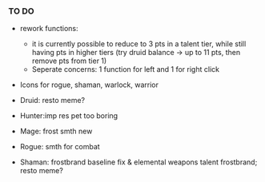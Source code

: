 ### TO DO
- rework functions:
   - it is currently possible to reduce to 3 pts in a talent tier, while still having pts in higher tiers (try druid balance -> up to 11 pts, then remove pts from tier 1)
   - Seperate concerns: 1 function for left and 1 for right click

- Icons for rogue, shaman, warlock, warrior

- Druid: resto meme?
- Hunter:imp res pet too boring
- Mage: frost smth new
- Rogue: smth for combat
- Shaman: frostbrand baseline fix & elemental weapons talent frostbrand; resto meme?